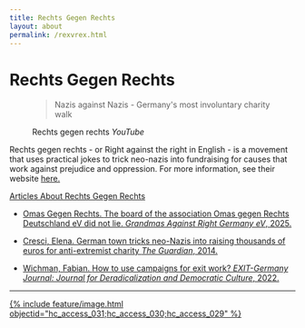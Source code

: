 ```yaml
---
title: Rechts Gegen Rechts
layout: about
permalink: /rexvrex.html
---
```


# Rechts Gegen Rechts

<figure class="text-center">
  <blockquote class="blockquote">
    <p class="mb-0">Nazis against Nazis - Germany's most involuntary charity walk</p>
  
  </blockquote>
  <figcaption class="blockquote-footer">
    Rechts gegen rechts <cite title="Source Title">YouTube</cite>
  </figcaption>
</figure>

Rechts gegen rechts - or Right against the right in English - is a movement that uses practical jokes to trick neo-nazis into fundraising for causes that work against prejudice and oppression. For more information, see their website <a href="https://rechtsgegenrechts.de/">here. 


<p class="lead">Articles About Rechts Gegen Rechts</p>

- Omas Gegen Rechts. <a href="https://www.omas-gegen-rechts.org/2025/04/13/der-vorstand-des-vereins-omas-gegen-rechts-deutschland-e-v-hat-nicht-gelogen"> The board of the association Omas gegen Rechts Deutschland eV did not lie. *Grandmas Against Right Germany eV*, 2025.

- Cresci, Elena. <a href="https://www.theguardian.com/world/2014/nov/18/neo-nazis-tricked-into-raising-10000-for-charity"> German town tricks neo-Nazis into raising thousands of euros for anti-extremist charity *The Guardian*, 2014.

- Wichman, Fabian. <a href="https://journal-exit.de/how-to-use-campaigns-for-exit-work/"> How to use campaigns for exit work? *EXIT-Germany Journal: Journal for Deradicalization and Democratic Culture*, 2022.


***

{% include feature/image.html objectid="hc_access_031;hc_access_030;hc_access_029" %}